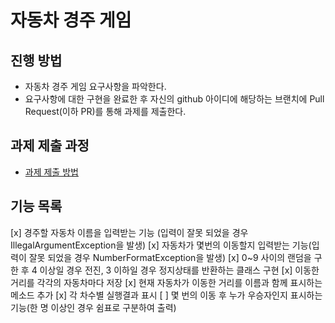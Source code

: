 # 자동차 경주 게임
## 진행 방법
* 자동차 경주 게임 요구사항을 파악한다.
* 요구사항에 대한 구현을 완료한 후 자신의 github 아이디에 해당하는 브랜치에 Pull Request(이하 PR)를 통해 과제를 제출한다.

## 과제 제출 과정
* [과제 제출 방법](https://github.com/next-step/nextstep-docs/tree/master/precourse)

## 기능 목록
[x] 경주할 자동차 이름을 입력받는 기능 (입력이 잘못 되었을 경우 IllegalArgumentException을 발생)
[x] 자동차가 몇번의 이동할지 입력받는 기능(입력이 잘못 되었을 경우 NumberFormatException을 발생)
[x] 0~9 사이의 랜덤을 구한 후 4 이상일 경우 전진, 3 이하일 경우 정지상태를 반환하는 클래스 구현
[x] 이동한 거리를 각각의 자동차마다 저장
[x] 현재 자동차가 이동한 거리를 이름과 함께 표시하는 메소드 추가
[x] 각 차수별 실행결과 표시
[ ] 몇 번의 이동 후 누가 우승자인지 표시하는 기능(한 명 이상인 경우 쉼표로 구분하여 출력)